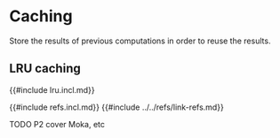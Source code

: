 # Caching

Store the results of previous computations in order to reuse the results.

## LRU caching

{{#include lru.incl.md}}

{{#include refs.incl.md}}
{{#include ../../refs/link-refs.md}}

<div class="hidden">
TODO P2 cover Moka, etc
</div>
